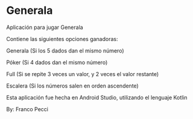 # Generala
Aplicación para jugar Generala

Contiene las siguientes opciones ganadoras:

Generala (Si los 5 dados dan el mismo número)

Póker (Si 4 dados dan el mismo número)

Full (Si se repite 3 veces un valor, y 2 veces el valor restante)

Escalera (Si los números salen en orden ascendente)

Esta aplicación fue hecha en Android Studio, utilizando el lenguaje Kotlin

By: Franco Pecci
